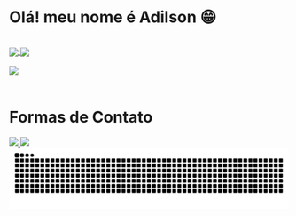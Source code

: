 
<h1>Olá! meu nome é Adilson 😁</h1>

<br>
<!-- tabelas -->
<div>
<a href="https://github.com/Adilson0001">  
<img height=200 align="center" src="https://github-readme-stats.vercel.app/api?username=adilson0001&show_icons=true&theme=midnight-purple&date=2024-05-15" />
</a>
<img height=200 align="center" src="https://github-readme-stats.vercel.app/api/top-langs?username=adilson0001&langs_count=8&card_width=320&theme=midnight-purple&date=2024-05-15" />

</div>

<br>
<!-- badges -->
<div>
<img src="https://skillicons.dev/icons?i=html,css,mysql,cs,python"/>
  
</div>

<br>

<h1>Formas de Contato</h1>

<a href="https://www.linkedin.com/in/adilsondejesus/" target="_blank">
  <img src="https://img.shields.io/badge/-LinkedIn-%230077B5?style=for-the-badge&logo=linkedin&logoColor=white">
</a>

<a href="https://mail.google.com/mail/?view=cm&to=adilsonprofissional343@gmail.com" target="_blank">
<img src="https://img.shields.io/badge/Gmail-D14836?style=for-the-badge&logo=gmail&logoColor=white"/>
</a>

<br>


<picture>
  <source media="(prefers-color-scheme: dark)" srcset="https://raw.githubusercontent.com/adilson0001/adilson0001/output/github-contribution-grid-snake-dark.svg">
  <source media="(prefers-color-scheme: light)" srcset="https://raw.githubusercontent.com/adilson0001/adilson0001/output/github-contribution-grid-snake.svg">
  <img alt="github contribution grid snake animation" src="https://raw.githubusercontent.com/adilson0001/adilson0001/output/github-contribution-grid-snake.svg">
</picture>




